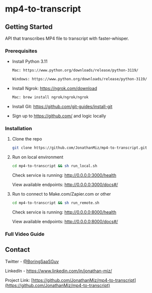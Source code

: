 # mp4-to-transcript

<!-- GETTING STARTED -->
## Getting Started

API that transcribes MP4 file to transcript with faster-whisper.


### Prerequisites

* Install Python 3.11
  ```sh
  Mac: https://www.python.org/downloads/release/python-3119/
  ```
  ```sh
  Windows: https://www.python.org/downloads/release/python-3119/
  ```
* Install Ngrok: https://ngrok.com/download
    ```sh
   Mac: brew install ngrok/ngrok/ngrok
    ```

* Install Git: https://github.com/git-guides/install-git


* Sign up to https://github.com/ and logic locally

### Installation

1. Clone the repo
   ```sh
   git clone https://github.com/JonathanMiz/mp4-to-transcript.git
   ```
2. Run on local environment
   ```sh
   cd mp4-to-transcript && sh run_local.sh
   ```
    Check service is running: http://0.0.0.0:3000/health
    
    View available endpoints: http://0.0.0.0:3000/docs#/

3. Run to connect to Make.com/Zapier.com or other
   ```sh
   cd mp4-to-transcript && sh run_remote.sh
   ```    
    Check service is running: http://0.0.0.0:8000/health
    
    View available endpoints: http://0.0.0.0:8000/docs#/


### Full Video Guide

[]()


<!-- CONTACT -->
## Contact

Twitter - [@BoringSaaSGuy](https://twitter.com/BoringSaaSGuy)

LinkedIn - https://www.linkedin.com/in/jonathan-miz/

Project Link: [https://github.com/JonathanMiz/mp4-to-transcript](https://github.com/JonathanMiz/mp4-to-transcript)



